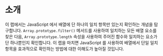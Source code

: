 # 소개

이 랩에서는 JavaScript 에서 배열에 단 하나의 일치 항목만 있는지 확인하는 개념을 탐구합니다. `Array.prototype.filter()` 메서드를 사용하여 일치하는 모든 배열 요소를 찾은 다음, `Array.prototype.length` 속성을 사용하여 주어진 함수와 일치하는 요소가 단 하나뿐인지 확인합니다. 이 랩을 마치면 JavaScript 를 사용하여 배열에서 단일 일치 항목을 효과적으로 확인하는 방법에 대한 이해도가 높아질 것입니다.
